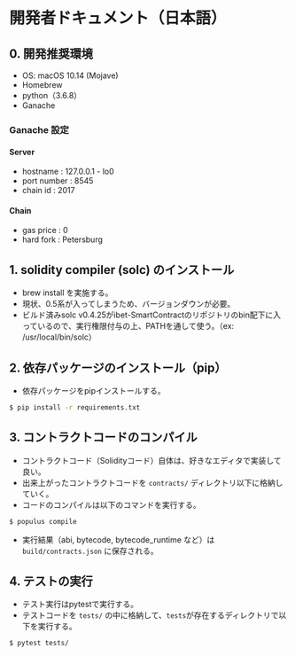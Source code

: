 # 開発者ドキュメント（日本語）

## 0. 開発推奨環境
* OS: macOS 10.14 (Mojave)
* Homebrew
* python（3.6.8）
* Ganache

### Ganache 設定
#### Server
* hostname : 127.0.0.1 - lo0
* port number : 8545
* chain id : 2017

#### Chain
* gas price : 0
* hard fork : Petersburg

## 1. solidity compiler (solc) のインストール
* brew install を実施する。
* 現状、0.5系が入ってしまうため、バージョンダウンが必要。
* ビルド済みsolc v0.4.25がibet-SmartContractのリポジトリのbin配下に入っているので、実行権限付与の上、PATHを通して使う。（ex: /usr/local/bin/solc）

## 2. 依存パッケージのインストール（pip）
* 依存パッケージをpipインストールする。

```bash
$ pip install -r requirements.txt
```

## 3. コントラクトコードのコンパイル
* コントラクトコード（Solidityコード）自体は、好きなエディタで実装して良い。
* 出来上がったコントラクトコードを `contracts/` ディレクトリ以下に格納していく。
* コードのコンパイルは以下のコマンドを実行する。

```bash
$ populus compile
```

* 実行結果（abi, bytecode, bytecode_runtime など）は `build/contracts.json` に保存される。

## 4. テストの実行
* テスト実行はpytestで実行する。
* テストコードを `tests/` の中に格納して、`tests`が存在するディレクトリで以下を実行する。

```bash
$ pytest tests/
```
